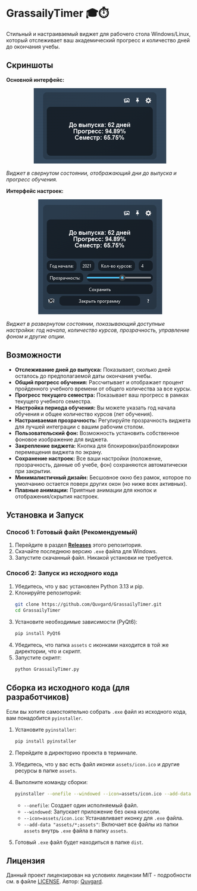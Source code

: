 # GrassailyTimer 🎓⏱️

Стильный и настраиваемый виджет для рабочего стола Windows/Linux, который отслеживает ваш академический прогресс и количество дней до окончания учебы.

## Скриншоты

**Основной интерфейс:**

<div align="center">
    
![Скриншот основного интерфейса GrassailyTimer](assets/Interface.png)

</div>

*Виджет в свернутом состоянии, отображающий дни до выпуска и прогресс обучения.*

**Интерфейс настроек:**

<div align="center">
    
![Скриншот интерфейса настроек GrassailyTimer](assets/SettingsInterface.png)

</div>

*Виджет в развернутом состоянии, показывающий доступные настройки: год начала, количество курсов, прозрачность, управление фоном и другие опции.*

## Возможности

*   **Отслеживание дней до выпуска:** Показывает, сколько дней осталось до предполагаемой даты окончания учебы.
*   **Общий прогресс обучения:** Рассчитывает и отображает процент пройденного учебного времени от общего количества за все курсы.
*   **Прогресс текущего семестра:** Показывает ваш прогресс в рамках текущего учебного семестра.
*   **Настройка периода обучения:** Вы можете указать год начала обучения и общее количество курсов (лет обучения).
*   **Настраиваемая прозрачность:** Регулируйте прозрачность виджета для лучшей интеграции с вашим рабочим столом.
*   **Пользовательский фон:** Возможность установить собственное фоновое изображение для виджета.
*   **Закрепление виджета:** Кнопка для блокировки/разблокировки перемещения виджета по экрану.
*   **Сохранение настроек:** Все ваши настройки (положение, прозрачность, данные об учебе, фон) сохраняются автоматически при закрытии.
*   **Минималистичный дизайн:** Бесшовное окно без рамок, которое по умолчанию остается поверх других окон (но ниже всех активных).
*   **Плавные анимации:** Приятные анимации для кнопок и отображения/скрытия настроек.

## Установка и Запуск

### Способ 1: Готовый файл (Рекомендуемый)

1.  Перейдите в раздел [**Releases**](https://github.com/Quvgard/GrassailyTimer/releases) этого репозитория.
2.  Скачайте последнюю версию `.exe` файла для Windows.
3.  Запустите скачанный файл. Никакой установки не требуется.

### Способ 2: Запуск из исходного кода

1.  Убедитесь, что у вас установлен Python 3.13 и pip.
2.  Клонируйте репозиторий:
    ```bash
    git clone https://github.com/Quvgard/GrassailyTimer.git
    cd GrassailyTimer
    ```
3.  Установите необходимые зависимости (PyQt6):
    ```bash
    pip install PyQt6
    ```
4.  Убедитесь, что папка `assets` с иконками находится в той же директории, что и скрипт.
5.  Запустите скрипт:
    ```bash
    python GrassailyTimer.py
    ```

## Сборка из исходного кода (для разработчиков)

Если вы хотите самостоятельно собрать `.exe` файл из исходного кода, вам понадобится `pyinstaller`.

1.  Установите `pyinstaller`:
    ```bash
    pip install pyinstaller
    ```
2.  Перейдите в директорию проекта в терминале.
3.  Убедитесь, что у вас есть файл иконки `assets/icon.ico` и другие ресурсы в папке `assets`.
4.  Выполните команду сборки:
    ```bash
    pyinstaller --onefile --windowed --icon=assets/icon.ico --add-data "assets/*;assets" GrassailyTimer.py
    ```
    *   `--onefile`: Создает один исполняемый файл.
    *   `--windowed`: Запускает приложение без окна консоли.
    *   `--icon=assets/icon.ico`: Устанавливает иконку для `.exe` файла.
    *   `--add-data "assets/*;assets"`: Включает все файлы из папки `assets` внутрь `.exe` файла в папку `assets`.

5.  Готовый `.exe` файл будет находиться в папке `dist`.

## Лицензия

Данный проект лицензирован на условиях лицензии MIT - подробности см. в файле [LICENSE](LICENSE). Автор: [Quvgard](https://github.com/Quvgard).
